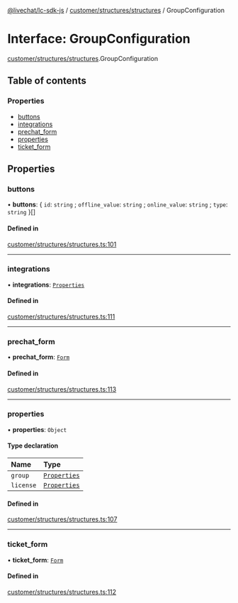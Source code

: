 [@livechat/lc-sdk-js](../README.md) / [customer/structures/structures](../modules/customer_structures_structures.md) / GroupConfiguration

# Interface: GroupConfiguration

[customer/structures/structures](../modules/customer_structures_structures.md).GroupConfiguration

## Table of contents

### Properties

- [buttons](customer_structures_structures.GroupConfiguration.md#buttons)
- [integrations](customer_structures_structures.GroupConfiguration.md#integrations)
- [prechat\_form](customer_structures_structures.GroupConfiguration.md#prechat_form)
- [properties](customer_structures_structures.GroupConfiguration.md#properties)
- [ticket\_form](customer_structures_structures.GroupConfiguration.md#ticket_form)

## Properties

### buttons

• **buttons**: { `id`: `string` ; `offline_value`: `string` ; `online_value`: `string` ; `type`: `string`  }[]

#### Defined in

[customer/structures/structures.ts:101](https://github.com/livechat/lc-sdk-js/blob/10347df/src/customer/structures/structures.ts#L101)

___

### integrations

• **integrations**: [`Properties`](customer_structures_structures.Properties.md)

#### Defined in

[customer/structures/structures.ts:111](https://github.com/livechat/lc-sdk-js/blob/10347df/src/customer/structures/structures.ts#L111)

___

### prechat\_form

• **prechat\_form**: [`Form`](customer_structures_structures.Form.md)

#### Defined in

[customer/structures/structures.ts:113](https://github.com/livechat/lc-sdk-js/blob/10347df/src/customer/structures/structures.ts#L113)

___

### properties

• **properties**: `Object`

#### Type declaration

| Name | Type |
| :------ | :------ |
| `group` | [`Properties`](customer_structures_structures.Properties.md) |
| `license` | [`Properties`](customer_structures_structures.Properties.md) |

#### Defined in

[customer/structures/structures.ts:107](https://github.com/livechat/lc-sdk-js/blob/10347df/src/customer/structures/structures.ts#L107)

___

### ticket\_form

• **ticket\_form**: [`Form`](customer_structures_structures.Form.md)

#### Defined in

[customer/structures/structures.ts:112](https://github.com/livechat/lc-sdk-js/blob/10347df/src/customer/structures/structures.ts#L112)
